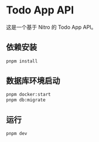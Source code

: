 # Todo App API

这是一个基于 Nitro 的 Todo App API。

## 依赖安装

```bash
pnpm install
```

## 数据库环境启动

```bash
pnpm docker:start
pnpm db:migrate
```

## 运行

```bash
pnpm dev
```
